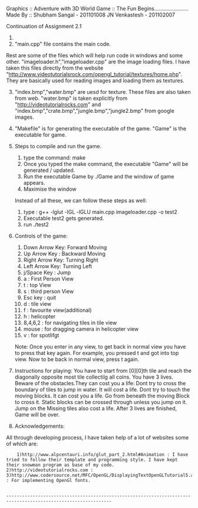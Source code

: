 
Graphics :: Adventure with 3D World
Game     :: The Fun Begins.......................
Made By  :: Shubham Sangal - 201101008 JN Venkastesh - 201102007


Continuation of Assignment 2.1

1. 
2. "main.cpp" file contains the main code. 
   
Rest are some of the files which will help run code in windows and some other.
"imageloader.h","imageloader.cpp" are the image loading files. I have taken this files directly from the website                        "http://www.videotutorialsrock.com/opengl_tutorial/textures/home.php". They are basically used for reading images and loading them as textures.

3. "index.bmp","water.bmp" are  uesd for texture. These files are also taken from web. "water.bmp" is taken explicitly from                "http://videotutorialrocks.com" and "index.bmp","crate.bmp","jungle.bmp","jungle2.bmp" from google images.

4. "Makefile" is for generating the executable of the game. "Game" is the executable for game.

5. Steps to compile and run the game.

	1) type the command: make
	2) Once you typed the make command, the executable "Game" will be generated / updated.
	3) Run the executable Game by ./Game and the window of game appears.
	4) Maximise the window
	
	Instead of all these, we can follow these steps as well:
	1) type : g++ -lglut -lGL -lGLU main.cpp imageloader.cpp -o test2
	2) Executable test2 gets generated.
	3) run ./test2

5. Controls of the game:
	1) Down Arrow Key: Forward Moving
	2) Up Arrow Key  : Backward Moving
	3) Right Arrow Key: Turning Right
	4) Left Arrow Key: Turning Left
	5) j/Space Key   : Jump
	6) a             : First Person View
	7) t             : top View
	8) s             : third person View
	9) Esc key       : quit
	10) d            : tile view
	11) f            : favourite view(additional)
	12) h            : helicopter
	13) 8,4,6,2      : for navigating tiles in tile view
	14) mouse        : for dragging camera in helicopter view
	15) v		 : for spotlifgt

	Note: Once you enter in any view, to get back in normal view you have to press that key again. For example, you pressed t and got into top view. Now to be back in normal view, press t again.


6. Instructions for playing: 
You have to start from [0][0]th tile and reach the diagonally opposite most tile collectilg all coins. You have 3 lives.
Beware of the obstacles.They can cost you a life:
	Dont try to cross the boundary of tiles to jump in water. It will cost a life.
	Dont try to touch the moving blocks. It can cost you a life.
	Go from beneath the moving Block to cross it.
	Static blocks can be crossed through unless you jump on it.
	Jump on the Missing tiles also cost a life.
	After 3 lives are finished, Game will be over.


7. Acknowledgements:

All through developing process, I have taken help of a lot of websites some of which are:

        1)http://www.alpcentauri.info/glut_part_2.html#Animation : I have tried to follow their template and programming style. I have kept their snowman program as base of my code.
	2)http://videotutorialrocks.com : 
	3)http://www.codersource.net/MFC/OpenGL/DisplayingTextOpenGLTutorial5.aspx : For implementing OpenGl fonts.


	--------------------------------------------------------------------------------------------------------------

